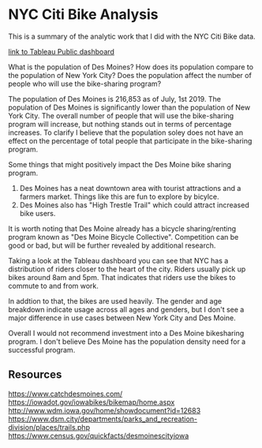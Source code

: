 # NYC Citi Bike Analysis 
This is a summary of the analytic work that I did with the NYC Citi Bike data.

[link to Tableau Public dashboard](https://public.tableau.com/views/bikesharing_15831303967610/Bikesharing?:display_count=y&publish=yes&:origin=viz_share_link)

What is the population of Des Moines? How does its population compare to the population of New York City? Does the population affect the number of people who will use the bike-sharing program?

The population of Des Moines is 216,853 as of July, 1st 2019.  The population of Des Moines is significantly lower than the population of New York City.  The overall number of people that will use the bike-sharing program will increase, but nothing stands out in terms of percentage increases. To clarify I believe that the population soley does not have an effect on the percentage of total people that participate in the bike-sharing program.

Some things that might positively impact the Des Moine bike sharing program.
1. Des Moines has a neat downtown area with tourist attractions and a farmers market. Things like this are fun to explore by bicylce.
2. Des Moines also has "High Trestle Trail" which could attract increased bike users.

It is worth noting that Des Moine already has a bicycle sharing/renting program known as "Des Moine Bicycle Collective". Competition can be good or bad, but will be further revealed by additional research.

Taking a look at the Tableau dashboard you can see that NYC has a distribution of riders closer to the heart of the city. Riders usually pick up bikes around 8am and 5pm. That indicates that riders use the bikes to commute to and from work.

In addtion to that, the bikes are used heavily. The gender and age breakdown indicate usage across all ages and genders, but I don't see a major difference in use cases between New York City and Des Moine.

Overall I would not recommend investment into a Des Moine bikesharing program. I don't believe Des Moine has the population density need for a successful program.

## Resources
https://www.catchdesmoines.com/  
https://iowadot.gov/iowabikes/bikemap/home.aspx  
http://www.wdm.iowa.gov/home/showdocument?id=12683  
https://www.dsm.city/departments/parks_and_recreation-division/places/trails.php  
https://www.census.gov/quickfacts/desmoinescityiowa  

